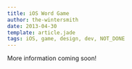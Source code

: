 ```yaml
---
title: iOS Word Game
author: the-wintersmith
date: 2013-04-30
template: article.jade
tags: iOS, game, design, dev, NOT_DONE
---
```


More information coming soon!